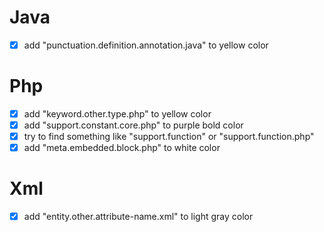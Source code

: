 # Java
- [x] add "punctuation.definition.annotation.java" to yellow color

# Php
- [x] add "keyword.other.type.php" to yellow color
- [x] add "support.constant.core.php" to purple bold color
- [x] try to find something like "support.function" or "support.function.php"
- [x] add "meta.embedded.block.php" to white color

# Xml
- [x] add "entity.other.attribute-name.xml" to light gray color
